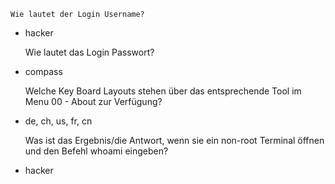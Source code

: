

    Wie lautet der Login Username?

- hacker

    Wie lautet das Login Passwort?

- compass

    Welche Key Board Layouts stehen über das entsprechende Tool im Menu 00 - About zur Verfügung?

- de, ch, us, fr, cn

    Was ist das Ergebnis/die Antwort, wenn sie ein non-root Terminal öffnen und den Befehl whoami eingeben?

- hacker